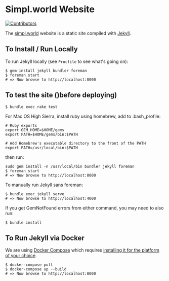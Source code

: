 # Simpl.world Website

[![Contributors](https://img.shields.io/github/contributors/simplworld/simpl.world.website.svg)](https://github.com/simplworld/simpl.world.website/graphs/contributors)

The [simpl.world](https://simpl.world/) website is a static site compiled with [Jekyll](https://jekyllrb.com/docs/home/).

## To Install / Run Locally

To run Jekyll locally (see `Procfile` to see what's going on):

```shell
$ gem install jekyll bundler foreman
$ foreman start
# => Now browse to http://localhost:8000
```

## To test the site ()before deploying)

```shell
$ bundle exec rake test
```

For Mac OS High Sierra, install ruby using homebrew, add to .bash_profile:

```shell
# Ruby exports
export GEM_HOME=$HOME/gems
export PATH=$HOME/gems/bin:$PATH

# Add Homebrew's executable directory to the front of the PATH
export PATH=/usr/local/bin:$PATH
```

then run:

```shell
sudo gem install -n /usr/local/bin bundler jekyll foreman
$ foreman start
# => Now browse to http://localhost:8000
```

To manually run Jekyll sans foreman:

```shell
$ bundle exec jekyll serve
# => Now browse to http://localhost:4000
```

If you get GemNotFound errors from either command, you may need to also run:

```shell
$ bundle install
```

## To Run Jekyll via Docker

We are using [Docker Compose](https://docs.docker.com/compose/) which requires [installing it for the platform of your choice](https://docs.docker.com/compose/install/).

```shell
$ docker-compose pull
$ docker-compose up --build
# => Now browse to http://localhost:8000
```
